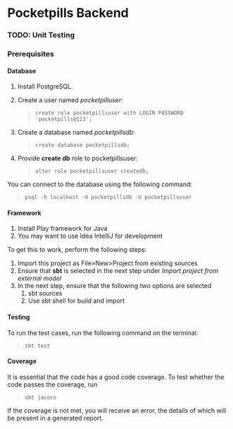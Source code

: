 # Pocketpills Backend

### TODO: Unit Testing



### Prerequisites

#### Database

1) Install PostgreSQL.

2) Create a user named _pocketpilluser_:
    >```create role pocketpillsuser with LOGIN PASSWORD 'pocketpills@123';```

3) Create a database named _pocketpillsdb_:
    >```create database pocketpillsdb; ```
    
4) Provide **create db** role to pocketpillsuser:
    >```alter role pocketpillsuser createdb;```
    

You can connect to the database using the following command:
>```psql -h localhost -d pocketpillsdb -U pocketpillsuser```

#### Framework

1) Install Play framework for Java
2) You may want to use Idea IntelliJ for development

 To get this to work, perform the following steps:
 
 1) Import this project as File>New>Project from existing sources
 2) Ensure that **sbt** is selected in the next step under _Import project from external model_
 3) In the next step, ensure that the following two options are selected 
     1) sbt sources
     2) Use sbt shell for build and import


#### Testing 
To run the test cases, run the following command on the terminal:
>```sbt test```

#### Coverage
It is essential that the code has a good code coverage. To test whether
the code passes the coverage, run
>```sbt jacoco``` 

If the coverage is not met, you will receive an error, the details
of which will be present in a generated report. 